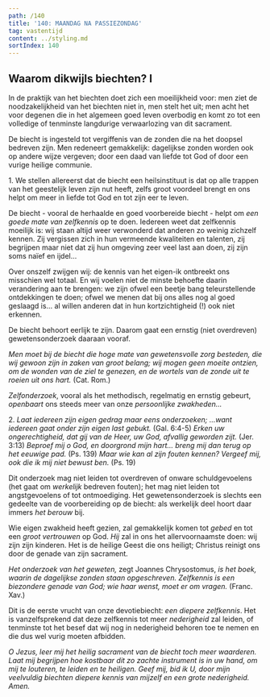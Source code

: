 ```yaml
---
path: /140
title: '140: MAANDAG NA PASSIEZONDAG'
tag: vastentijd
content: ../styling.md
sortIndex: 140
---
```


## Waarom dikwijls biechten? I

In de praktijk van het biechten doet zich een moeilijkheid voor: men ziet de noodzakelijkheid van het biechten niet in, men stelt het uit; men acht het voor degenen die in het algemeen goed leven overbodig en komt zo tot een volledige of tenminste langdurige verwaarlozing van dit sacrament.

De biecht is ingesteld tot vergiffenis van de zonden die na het doopsel bedreven zijn. Men redeneert gemakkelijk: dagelijkse zonden worden ook op andere wijze vergeven; door een daad van liefde tot God of door een vurige heilige communie.

1\. We stellen allereerst dat de biecht een heilsinstituut is dat op alle trappen van het geestelijk leven zijn nut heeft, zelfs groot voordeel brengt en ons helpt om meer in liefde tot God en tot zijn eer te leven.

De biecht - vooral de herhaalde en goed voorbereide biecht - helpt om _een goede mate van zelfkennis_ op te doen. Iedereen weet dat zelfkennis moeilijk is: wij staan altijd weer verwonderd dat anderen zo weinig zichzelf kennen. Zij vergissen zich in hun vermeende kwaliteiten en talenten, zij begrijpen maar niet dat zij hun omgeving zeer veel last aan doen, zij zijn soms naïef en ijdel...

Over onszelf zwijgen wij: de kennis van het eigen-ik ontbreekt ons misschien wel totaal. En wij voelen niet de minste behoefte daarin verandering aan te brengen: we zijn ofwel een beetje bang teleurstellende ontdekkingen te doen; ofwel we menen dat bij ons alles nog al goed geslaagd is... al willen anderen dat in hun kortzichtigheid (!) ook niet erkennen.

De biecht behoort eerlijk te zijn. Daarom gaat een ernstig (niet overdreven) gewetensonderzoek daaraan vooraf.

_Men moet bij de biecht die hoge mate van gewetensvolle zorg besteden, die wij gewoon zijn in zaken van groot belang; wij mogen geen moeite ontzien, om de wonden van de ziel te genezen, en de wortels van de zonde uit te roeien uit ons hart._ (Cat. Rom.)

_Zelfonderzoek_, vooral als het methodisch, regelmatig en ernstig gebeurt, _openbaart_ ons steeds meer van onze _persoonlijke zwakheden..._

2\. _Laat iedereen zijn eigen gedrag maar eens onderzoeken; ...want iedereen gaat onder zijn eigen last gebukt._ (Gal. 6:4-5) _Erken uw ongerechtigheid, dat gij van de Heer, uw God, afvallig geworden zijt._ (Jer. 3:13) _Beproef mij o God, en doorgrond mijn hart... breng mij dan terug op het eeuwige pad._ (Ps. 139) _Maar wie kan al zijn fouten kennen? Vergeef mij, ook die ik mij niet bewust ben._ (Ps. 19)

Dit onderzoek mag niet leiden tot overdreven of onware schuldgevoelens (het gaat om _werkelijk_ bedreven fouten); het mag niet leiden tot angstgevoelens of tot ontmoediging. Het gewetensonderzoek is slechts een gedeelte van de voorbereiding op de biecht: als werkelijk deel hoort daar immers _het berouw_ bij.

Wie eigen zwakheid heeft gezien, zal gemakkelijk komen tot _gebed_ en tot een _groot vertrouwen_ op God. _Hij_ zal in ons het allervoornaamste doen: wij zijn zijn kinderen. Het is de heilige Geest die ons heiligt; Christus reinigt ons door de genade van zijn sacrament.

_Het onderzoek van het geweten,_ zegt Joannes Chrysostomus, _is het boek, waarin de dagelijkse zonden staan opgeschreven._ _Zelfkennis is een biezondere genade van God; wie haar wenst, moet er om vragen._ (Franc. Xav.)

Dit is de eerste vrucht van onze devotiebiecht: _een diepere zelfkennis_. Het is vanzelfsprekend dat deze zelfkennis tot meer _nederigheid_ zal leiden, of tenminste tot het besef dat wij nog in nederigheid behoren toe te nemen en die dus wel vurig moeten afbidden.

_O Jezus, leer mij het heilig sacrament van de biecht toch meer waarderen. Laat mij begrijpen hoe kostbaar dit zo zachte instrument is in uw hand, om mij te louteren, te leiden en te heiligen. Geef mij, bid ik U, door mijn veelvuldig biechten diepere kennis van mijzelf en een grote nederigheid. Amen._